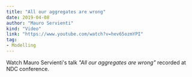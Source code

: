 ```yaml
---
title: "All our aggregates are wrong"
date: 2019-04-08
author: "Mauro Servienti"
kind: "Video"
link: "https://www.youtube.com/watch?v=hev65ozmYPI"
tag:
- Modelling
---
```


Watch Mauro Servienti's talk _"All our aggregates are wrong"_ recorded at NDC conference.

<!-- more -->

<YouTube id="hev65ozmYPI"></YouTube>
